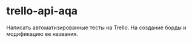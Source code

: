 # trello-api-aqa
Написать автоматизированные тесты на Trello.
На создание борды и модификацию ее названия.

